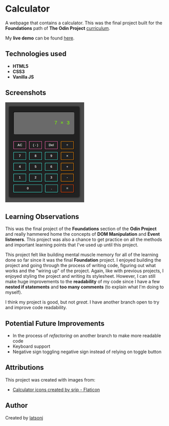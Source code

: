 # Calculator

A webpage that contains a calculator. This was the final project built for the **Foundations** path of **The Odin Project** [curriculum](https://www.theodinproject.com/lessons/foundations-calculator).

My **live demo** can be found [here](https://latsonj.github.io/calculator/).

## Technologies used

 - **HTML5**
 - **CSS3**
 - **Vanilla JS**

## Screenshots

  <img src="./images/README.png" alt="Screenshot of live demo Calculator page" width="250px"/> 

## Learning Observations

This was the final project of the **Foundations** section of the **Odin Project** and really hammered home the concepts of **DOM Manipulation** and **Event listeners**. This project was also a chance to get practice on all the methods and important learning points that I've used up until this project.

This project felt like building mental muscle memory for all of the learning done so far since it was the final **Foundation** project. I enjoyed building the project and going through the process of writing code, figuring out what works and the "wiring up" of the project. Again, like with previous projects, I enjoyed styling the project and writing its stylesheet. However, I can still make huge improvements to the **readability** of my code since I have a few **nested if statements** and **too many comments** (to explain what I'm doing to myself).

I think my project is good, but not *great*. I have another branch open to try and improve code readability.

## Potential Future Improvements

  - In the process of *refactoring* on another branch to make more readable code
  - Keyboard support
  - Negative sign toggling negative sign instead of relying on toggle button

## Attributions
This project was created with images from:

 - [Calculator icons created by srip - Flaticon](https://www.flaticon.com/free-icons/calculator)

## Author

Created by [latsonj](https://github.com/latsonj)